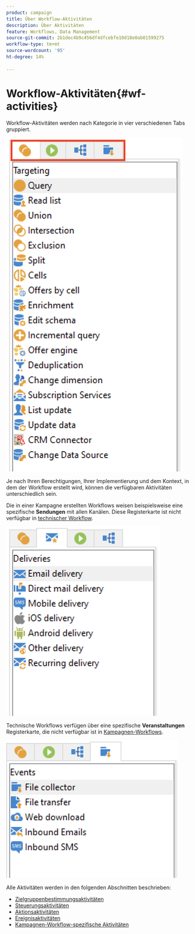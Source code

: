 ```yaml
---
product: campaign
title: Über Workflow-Aktivitäten
description: Über Aktivitäten
feature: Workflows, Data Management
source-git-commit: 2b1dec4b9c456df4dfcebfe10d18e0ab01599275
workflow-type: tm+mt
source-wordcount: '95'
ht-degree: 14%

---
```


# Workflow-Aktivitäten{#wf-activities}

Workflow-Aktivitäten werden nach Kategorie in vier verschiedenen Tabs gruppiert.

![](assets/wf-activity-tabs.png)

Je nach Ihren Berechtigungen, Ihrer Implementierung und dem Kontext, in dem der Workflow erstellt wird, können die verfügbaren Aktivitäten unterschiedlich sein.

Die in einer Kampagne erstellten Workflows weisen beispielsweise eine spezifische **Sendungen** mit allen Kanälen. Diese Registerkarte ist nicht verfügbar in [technischer Workflow](technical-workflows.md).

![](assets/campaign-wf-activities.png)

Technische Workflows verfügen über eine spezifische **Veranstaltungen** Registerkarte, die nicht verfügbar ist in [Kampagnen-Workflows](campaign-workflows.md).

![](assets/tech-wf-activities.png)

Alle Aktivitäten werden in den folgenden Abschnitten beschrieben:

* [Zielgruppenbestimmungsaktivitäten](targeting-activities.md)
* [Steuerungsaktivitäten](flow-control-activities.md)
* [Aktionsaktivitäten](action-activities.md)
* [Ereignisaktivitäten](event-activities.md)
* [Kampagnen-Workflow-spezifische Aktivitäten](../campaigns/marketing-campaign-deliveries.md)
